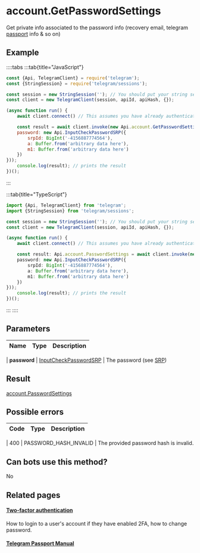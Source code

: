 # account.GetPasswordSettings

Get private info associated to the password info (recovery email, telegram [passport](https://core.telegram.org/passport) info & so on)



## Example

::::tabs
:::tab{title="JavaScript"}
```js
const {Api, TelegramClient} = require('telegram');
const {StringSession} = require('telegram/sessions');

const session = new StringSession(''); // You should put your string session here
const client = new TelegramClient(session, apiId, apiHash, {});

(async function run() {
    await client.connect() // This assumes you have already authenticated with .start()

    const result = await client.invoke(new Api.account.GetPasswordSettings({
    password: new Api.InputCheckPasswordSRP({
        srpId: BigInt('-4156887774564'),
        a: Buffer.from('arbitrary data here'),
        m1: Buffer.from('arbitrary data here')
    })
}));
    console.log(result); // prints the result
})();
```
:::

:::tab{title="TypeScript"}
```ts
import {Api, TelegramClient} from 'telegram';
import {StringSession} from 'telegram/sessions';

const session = new StringSession(''); // You should put your string session here
const client = new TelegramClient(session, apiId, apiHash, {});

(async function run() {
    await client.connect() // This assumes you have already authenticated with .start()

    const result: Api.account.PasswordSettings = await client.invoke(new Api.account.GetPasswordSettings({
    password: new Api.InputCheckPasswordSRP({
        srpId: BigInt('-4156887774564'),
        a: Buffer.from('arbitrary data here'),
        m1: Buffer.from('arbitrary data here')
    })
}));
    console.log(result); // prints the result
})();
```
:::
::::



## Parameters

| Name | Type | Description |
| :--: | ---- | ----------- |

| **password** | [InputCheckPasswordSRP](https://core.telegram.org/type/InputCheckPasswordSRP) | The password (see [SRP](https://core.telegram.org/api/srp)) 


## Result

[account.PasswordSettings](https://core.telegram.org/type/account.PasswordSettings)



## Possible errors

| Code | Type | Description |
| :--: | ---- | ----------- |

| 400 | PASSWORD\_HASH\_INVALID | The provided password hash is invalid. 


## Can bots use this method?

No

## Related pages

#### [Two-factor authentication](https://core.telegram.org/api/srp)

How to login to a user's account if they have enabled 2FA, how to change password.



#### [Telegram Passport Manual](https://core.telegram.org/passport)


